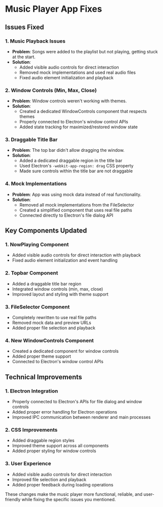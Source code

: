# Music Player App Fixes

## Issues Fixed

### 1. Music Playback Issues

- **Problem**: Songs were added to the playlist but not playing, getting stuck at the start.
- **Solution**:
  - Added visible audio controls for direct interaction
  - Removed mock implementations and used real audio files
  - Fixed audio element initialization and playback

### 2. Window Controls (Min, Max, Close)

- **Problem**: Window controls weren't working with themes.
- **Solution**:
  - Created a dedicated WindowControls component that respects themes
  - Properly connected to Electron's window control APIs
  - Added state tracking for maximized/restored window state

### 3. Draggable Title Bar

- **Problem**: The top bar didn't allow dragging the window.
- **Solution**:
  - Added a dedicated draggable region in the title bar
  - Used Electron's `-webkit-app-region: drag` CSS property
  - Made sure controls within the title bar are not draggable

### 4. Mock Implementations

- **Problem**: App was using mock data instead of real functionality.
- **Solution**:
  - Removed all mock implementations from the FileSelector
  - Created a simplified component that uses real file paths
  - Connected directly to Electron's file dialog API

## Key Components Updated

### 1. NowPlaying Component

- Added visible audio controls for direct interaction with playback
- Fixed audio element initialization and event handling

### 2. Topbar Component

- Added a draggable title bar region
- Integrated window controls (min, max, close)
- Improved layout and styling with theme support

### 3. FileSelector Component

- Completely rewritten to use real file paths
- Removed mock data and preview URLs
- Added proper file selection and playback

### 4. New WindowControls Component

- Created a dedicated component for window controls
- Added proper theme support
- Connected to Electron's window control APIs

## Technical Improvements

### 1. Electron Integration

- Properly connected to Electron's APIs for file dialog and window controls
- Added proper error handling for Electron operations
- Improved IPC communication between renderer and main processes

### 2. CSS Improvements

- Added draggable region styles
- Improved theme support across all components
- Added proper styling for window controls

### 3. User Experience

- Added visible audio controls for direct interaction
- Improved file selection and playback
- Added proper feedback during loading operations

These changes make the music player more functional, reliable, and user-friendly while fixing the specific issues you mentioned.
